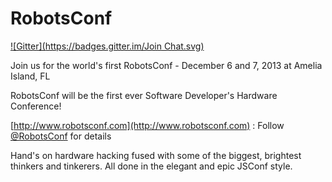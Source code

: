 RobotsConf
==========
[![Gitter](https://badges.gitter.im/Join Chat.svg)](https://gitter.im/RobotsConf/2014?utm_source=badge&utm_medium=badge&utm_campaign=pr-badge&utm_content=badge)


Join us for the world's first RobotsConf - December 6 and 7, 2013 at Amelia Island, FL

RobotsConf will be the first ever Software Developer's Hardware Conference!

[http://www.robotsconf.com](http://www.robotsconf.com) : Follow [@RobotsConf](https://twitter.com/robotsconf) for details

Hand's on hardware hacking fused with some of the biggest, brightest thinkers and tinkerers. All done in the elegant and epic JSConf style.

